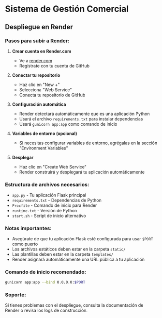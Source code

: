 # Sistema de Gestión Comercial

## Despliegue en Render

### Pasos para subir a Render:

1. **Crear cuenta en Render.com**
   - Ve a [render.com](https://render.com)
   - Regístrate con tu cuenta de GitHub

2. **Conectar tu repositorio**
   - Haz clic en "New +"
   - Selecciona "Web Service"
   - Conecta tu repositorio de GitHub

3. **Configuración automática**
   - Render detectará automáticamente que es una aplicación Python
   - Usará el archivo `requirements.txt` para instalar dependencias
   - Usará `gunicorn app:app` como comando de inicio

4. **Variables de entorno (opcional)**
   - Si necesitas configurar variables de entorno, agrégalas en la sección "Environment Variables"

5. **Desplegar**
   - Haz clic en "Create Web Service"
   - Render construirá y desplegará tu aplicación automáticamente

### Estructura de archivos necesarios:

- `app.py` - Tu aplicación Flask principal
- `requirements.txt` - Dependencias de Python
- `Procfile` - Comando de inicio para Render
- `runtime.txt` - Versión de Python
- `start.sh` - Script de inicio alternativo

### Notas importantes:

- Asegúrate de que tu aplicación Flask esté configurada para usar `$PORT` como puerto
- Los archivos estáticos deben estar en la carpeta `static/`
- Las plantillas deben estar en la carpeta `templates/`
- Render asignará automáticamente una URL pública a tu aplicación

### Comando de inicio recomendado:

```bash
gunicorn app:app --bind 0.0.0.0:$PORT
```

### Soporte:

Si tienes problemas con el despliegue, consulta la documentación de Render o revisa los logs de construcción.